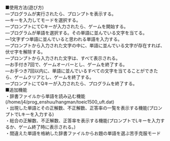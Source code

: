 ■使用方法(遊び方)  
―プログラムが実行されたら、プロンプトを表示する。   
―キーを入力してモードを選択する。  
―プロンプトにてCキーが入力されたら、ゲームを開始する。   
―プログラムが単語を選択する。その単語に並んでいる文字を当てる。   
―1文字ずつ単語に並んでいると思われる単語を入力する。  
―プロンプトから入力された文字の中に、単語に並んでいる文字が存在すれば、伏せ字を解除する。   
―プロンプトから入力された文字は、すべて表示される。   
―お手付き7回で、ゲームオーバーとし、ゲームを終了する。  
―お手つき7回以内に、単語に並んでいるすべての文字を当てることができたら、ゲームクリアとし、ゲームを終了する。  
―プロンプトにてQキーが入力されたら、プログラムを終了する。  
■追加機能  
・辞書ファイルから単語を読み込む機能(/home/j4/prog_enshuu/hangman/toeic1500_uft.dat)   
・出現した単語とその正解数、不正解数、正答率の一覧を表示する機能(プロンプトでLキーを入力する)   
・総合の正解数、不正解数、正答率を表示する機能(プロンプトでLキーを入力するか、ゲーム終了時に表示される。)   
・間違えた単語を格納した辞書ファイルからお題の単語を選ぶ苦手克服モード   
